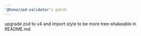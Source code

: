 ```yaml
---
'@hono/zod-validator': patch
---
```


upgrade zod to v4 and import style to be more tree-shakeable in README.md
